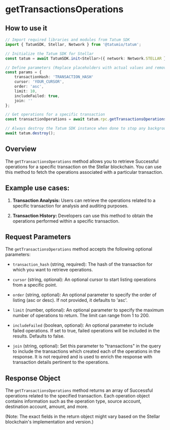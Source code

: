 # getTransactionsOperations

## How to use it

```typescript
// Import required libraries and modules from Tatum SDK
import { TatumSDK, Stellar, Network } from '@tatumio/tatum';

// Initialize the Tatum SDK for Stellar
const tatum = await TatumSDK.init<Stellar>({ network: Network.STELLAR });

// Define parameters (Replace placeholders with actual values and remove redundant)
const params = {
    transactionHash: 'TRANSACTION_HASH'
    cursor: 'YOUR_CURSOR',
    order: 'asc',
    limit: 10,
    includeFailed: true,
    join: ''
};

// Get operations for a specific transaction
const transactionOperations = await tatum.rpc.getTransactionsOperations(params);

// Always destroy the Tatum SDK instance when done to stop any background processes
await tatum.destroy();
```

## Overview

The `getTransactionsOperations` method allows you to retrieve Successful operations for a specific transaction on the Stellar blockchain. You can use this method to fetch the operations associated with a particular transaction.

## Example use cases:

1. **Transaction Analysis:**
   Users can retrieve the operations related to a specific transaction for analysis and auditing purposes.

2. **Transaction History:**
   Developers can use this method to obtain the operations performed within a specific transaction.

## Request Parameters

The `getTransactionsOperations` method accepts the following optional parameters:

- `transaction_hash` (string, required):
  The hash of the transaction for which you want to retrieve operations.

- `cursor` (string, optional):
  An optional cursor to start listing operations from a specific point.

- `order` (string, optional):
  An optional parameter to specify the order of listing (asc or desc). If not provided, it defaults to 'asc'.

- `limit` (number, optional):
  An optional parameter to specify the maximum number of operations to return. The limit can range from 1 to 200.

- `includeFailed` (boolean, optional):
  An optional parameter to include failed operations. If set to true, failed operations will be included in the results. Defaults to false.

- `join` (string, optional): 
  Set this parameter to "transactions" in the query to include the transactions which created each of the operations in the response. It is not required and is used to enrich the response with transaction details pertinent to the operations.

## Response Object

The `getTransactionsOperations` method returns an array of Successful operations related to the specified transaction. Each operation object contains information such as the operation type, source account, destination account, amount, and more.

(Note: The exact fields in the return object might vary based on the Stellar blockchain's implementation and version.)